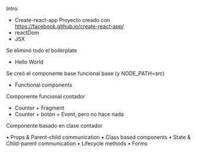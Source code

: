 Intro
* Create-react-app Proyecto creado con https://facebook.github.io/create-react-app/
* reactDom
* JSX

Se eliminó todo el boilerplate
* Hello World

Se creó el componente base funcional base (y NODE_PATH=src)
* Functional components

Componente funcional contador
* Counter + Fragment
* Counter + botón + Event, pero no hace nada

Componente basado en clase contador

• Props & Parent-child communication
• Class based components
• State & Child-parent communication
• Lifecycle methods
• Forms
